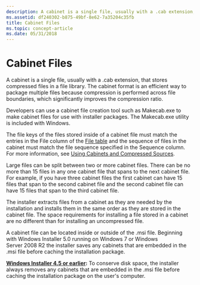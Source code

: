 ```yaml
---
description: A cabinet is a single file, usually with a .cab extension, that stores compressed files in a file library.
ms.assetid: df240302-b875-49bf-8e62-7a35204c35fb
title: Cabinet Files
ms.topic: concept-article
ms.date: 05/31/2018
---
```


# Cabinet Files

A cabinet is a single file, usually with a .cab extension, that stores compressed files in a file library. The cabinet format is an efficient way to package multiple files because compression is performed across file boundaries, which significantly improves the compression ratio.

Developers can use a cabinet file creation tool such as Makecab.exe to make cabinet files for use with installer packages. The Makecab.exe utility is included with Windows.

The file keys of the files stored inside of a cabinet file must match the entries in the File column of the [File table](file-table.md) and the sequence of files in the cabinet must match the file sequence specified in the Sequence column. For more information, see [Using Cabinets and Compressed Sources](using-cabinets-and-compressed-sources.md).

Large files can be split between two or more cabinet files. There can be no more than 15 files in any one cabinet file that spans to the next cabinet file. For example, if you have three cabinet files the first cabinet can have 15 files that span to the second cabinet file and the second cabinet file can have 15 files that span to the third cabinet file.

The installer extracts files from a cabinet as they are needed by the installation and installs them in the same order as they are stored in the cabinet file. The space requirements for installing a file stored in a cabinet are no different than for installing an uncompressed file.

A cabinet file can be located inside or outside of the .msi file. Beginning with Windows Installer 5.0 running on Windows 7 or Windows Server 2008 R2 the installer saves any cabinets that are embedded in the .msi file before caching the installation package.

**[Windows Installer 4.5 or earlier](not-supported-in-windows-installer-4-5.md):** To conserve disk space, the installer always removes any cabinets that are embedded in the .msi file before caching the installation package on the user's computer.

 

 



